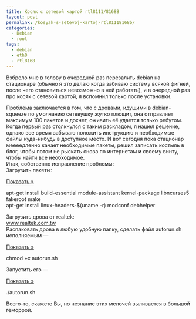 ```yaml
---
title: Косяк с сетевой картой rtl8111/8168B
layout: post
permalink: /kosyak-s-setevoj-kartoj-rtl81118168b/
categories:
  - Debian
  - root
tags:
  - debian
  - eth0
  - rtl8168
---
```

Взбрело мне в голову в очередной раз перезалить debian на стационаре (обычно я это делаю когда забиваю систему всякой фигней, после чего становиться невозможно в ней работать), и в очередной раз про косяк с сетевой картой, я вспомнил только после установки. <img title="Read More..." src="data:image/gif;base64,R0lGODlhAQABAIAAAAAAAP///yH5BAEAAAAALAAAAAABAAEAAAIBRAA7" alt="" data-wp-more="" data-mce-resize="false" data-mce-placeholder="1" />

<!--more-->

Проблема заключается в том, что с дровами, идущими в debian-squeeze по умолчанию сетевушку жутко плющит, она отправляет максимум 100 пакетов и дохнет, оживить её удается только ребутом. Когда первый раз столкнулся с таким раскладом, я нашел решение, однако все время забываю положить инструкцию и необходимые файлы куда-нибудь в доступное место. И вот сегодня пока стационар меееедленно качает необходимые пакеты, решил записать костыль в блог, чтобы потом не рыскать снова по интернетам и своему винту, чтобы найти все необходимое.  
Итак, собственно исправление проблемы:  
Загрузить пакеты: 

<a class='spoiler-tgl' href='https://doam.ru/kosyak-s-setevoj-kartoj-rtl81118168b/#SID545_1_tgl' id='SID545_1_tgl' rev='blind||Показать »||Скрыть «||300'>Показать »</a>

<div id='SID545_1' class='spoiler-body'>
  <p>
    apt-get install build-essential module-assistant kernel-package libncurses5 fakeroot make<br /> apt-get install linux-headers-$(uname -r) modconf debhelper
  </p>
</div>

Загрузить дрова от realtek:  
<a href="http://www.realtek.com.tw/downloads/downloadsView.aspx?Langid=1&PNid=13&PFid=5&Level=5&Conn=4&DownTypeID=3&GetDown=false" target="_blank">www.realtek.com.tw</a>  
Распаковать дрова в любую удобную папку, сделать файл autorun.sh исполняемым &#8212;

<a class='spoiler-tgl' href='https://doam.ru/kosyak-s-setevoj-kartoj-rtl81118168b/#SID545_2_tgl' id='SID545_2_tgl' rev='blind||Показать »||Скрыть «||300'>Показать »</a>

<div id='SID545_2' class='spoiler-body'>
  <p>
    chmod +x autorun.sh
  </p>
</div>

Запустить его &#8212;

<a class='spoiler-tgl' href='https://doam.ru/kosyak-s-setevoj-kartoj-rtl81118168b/#SID545_3_tgl' id='SID545_3_tgl' rev='blind||Показать »||Скрыть «||300'>Показать »</a>

<div id='SID545_3' class='spoiler-body'>
  <p>
    ./autorun.sh
  </p>
</div>

Всего-то, скажете Вы, но незнание этих мелочей выливается в большой геморрой.